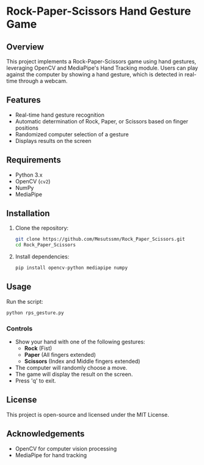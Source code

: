 # Rock-Paper-Scissors Hand Gesture Game

## Overview

This project implements a Rock-Paper-Scissors game using hand gestures, leveraging OpenCV and MediaPipe's Hand Tracking module. Users can play against the computer by showing a hand gesture, which is detected in real-time through a webcam.

## Features

- Real-time hand gesture recognition
- Automatic determination of Rock, Paper, or Scissors based on finger positions
- Randomized computer selection of a gesture
- Displays results on the screen

## Requirements

- Python 3.x
- OpenCV (`cv2`)
- NumPy
- MediaPipe

## Installation

1. Clone the repository:
   ```bash
   git clone https://github.com/Mesutssmn/Rock_Paper_Scissors.git
   cd Rock_Paper_Scissors
   ```
2. Install dependencies:
   ```bash
   pip install opencv-python mediapipe numpy
   ```

## Usage

Run the script:

```bash
python rps_gesture.py
```

### Controls

- Show your hand with one of the following gestures:
  - **Rock** (Fist)
  - **Paper** (All fingers extended)
  - **Scissors** (Index and Middle fingers extended)
- The computer will randomly choose a move.
- The game will display the result on the screen.
- Press 'q' to exit.

## License

This project is open-source and licensed under the MIT License.

## Acknowledgements

- OpenCV for computer vision processing
- MediaPipe for hand tracking


